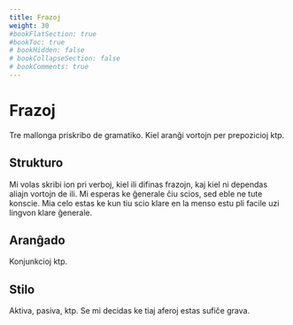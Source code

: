```yaml
---
title: Frazoj
weight: 30
#bookFlatSection: true
#bookToc: true
# bookHidden: false
# bookCollapseSection: false
# bookComments: true
---
```


# Frazoj

Tre mallonga priskribo de gramatiko. Kiel aranĝi vortojn per prepozicioj ktp.

## Strukturo

Mi volas skribi ion pri verboj, kiel ili difinas frazojn, kaj kiel ni dependas aliajn vortojn de ili. Mi esperas ke ĝenerale ĉiu scios, sed eble ne tute konscie. Mia celo estas ke kun tiu scio klare en la menso estu pli facile uzi lingvon klare ĝenerale.

## Aranĝado

Konjunkcioj ktp.

## Stilo

Aktiva, pasiva, ktp. Se mi decidas ke tiaj aferoj estas sufiĉe grava.
